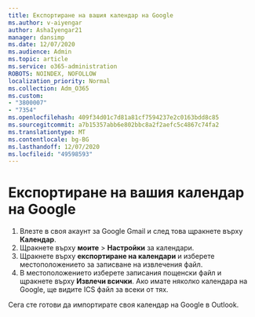 ```yaml
---
title: Експортиране на вашия календар на Google
ms.author: v-aiyengar
author: AshaIyengar21
manager: dansimp
ms.date: 12/07/2020
ms.audience: Admin
ms.topic: article
ms.service: o365-administration
ROBOTS: NOINDEX, NOFOLLOW
localization_priority: Normal
ms.collection: Adm_O365
ms.custom:
- "3800007"
- "7354"
ms.openlocfilehash: 409f34d01c7d81a81cf7594237e2c0163bdd8c85
ms.sourcegitcommit: a7b15357abb6e802bbc8a2f2aefc5c4867c74fa2
ms.translationtype: MT
ms.contentlocale: bg-BG
ms.lasthandoff: 12/07/2020
ms.locfileid: "49598593"
---
```

# <a name="export-your-google-calendar"></a>Експортиране на вашия календар на Google

1. Влезте в своя акаунт за Google Gmail и след това щракнете върху **Календар**.
1. Щракнете върху **моите**  >  **Настройки** за календари.
1. Щракнете върху **експортиране на календари** и изберете местоположението за записване на извлечения файл.
1. В местоположението изберете записания пощенски файл и щракнете върху **Извлечи всички**.
   Ако имате няколко календара на Google, ще видите ICS файл за всеки от тях.

Сега сте готови да импортирате своя календар на Google в Outlook.